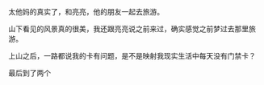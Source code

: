 太他妈的真实了，和亮亮，他的朋友一起去旅游。

山下看见的风景真的很美，我还跟亮亮说之前来过，确实感觉之前梦过去那里旅游。

上山之后，一路都说我的卡有问题，是不是映射我现实生活中每天没有门禁卡？

最后到了两个